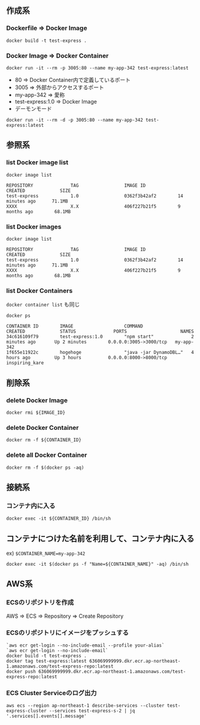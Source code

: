 
## 作成系

### Dockerfile => Docker Image
```
docker build -t test-express .
```

### Docker Image => Docker Container

```
docker run -it --rm -p 3005:80 --name my-app-342 test-express:latest
```

* 80 => Docker Container内で定義しているポート
* 3005 => 外部からアクセスするポート
* my-app-342 => 愛称
* test-express:1.0 => Docker Image
* デーモンモード

```
docker run -it --rm -d -p 3005:80 --name my-app-342 test-express:latest
```

## 参照系

### list Docker image list
```
docker image list
```

```
REPOSITORY              TAG                 IMAGE ID            CREATED             SIZE
test-express            1.0                 0362f3b42af2        14 minutes ago      71.1MB
XXXX                    X.X                 406f227b21f5        9 months ago        68.1MB
```

### list Docker images

```
docker image list
```

```
REPOSITORY              TAG                 IMAGE ID            CREATED             SIZE
test-express            1.0                 0362f3b42af2        14 minutes ago      71.1MB
XXXX                    X.X                 406f227b21f5        9 months ago        68.1MB
```


### list Docker Containers

`docker container list` も同じ

```
docker ps
```

```
CONTAINER ID        IMAGE                   COMMAND                  CREATED             STATUS              PORTS                    NAMES
34c616109f79        test-express:1.0        "npm start"              2 minutes ago       Up 2 minutes        0.0.0.0:3005->3000/tcp   my-app-342
1f655e11922c        hogehoge                "java -jar DynamoDBL…"   4 hours ago         Up 3 hours          0.0.0.0:8000->8000/tcp   inspiring_kare
```

## 削除系

### delete Docker Image
```
docker rmi ${IMAGE_ID}
```
### delete Docker Container
```
docker rm -f ${CONTAINER_ID}
```
### delete all Docker Container
```
docker rm -f $(docker ps -aq)
```

## 接続系

### コンテナ内に入る
```
docker exec -it ${CONTAINER_ID} /bin/sh
```

## コンテナにつけた名前を利用して、コンテナ内に入る
ex) `$CONTAINER_NAME=my-app-342`

```
docker exec -it $(docker ps -f "Name=${CONTAINER_NAME}" -aq) /bin/sh
```

## AWS系

### ECSのリポジトリを作成

AWS => ECS => Repository => Create Repository

### ECSのリポジトリにイメージをプッシュする

```
`aws ecr get-login --no-include-email --profile your-alias`
`aws ecr get-login --no-include-email`
docker build -t test-express .
docker tag test-express:latest 636069999999.dkr.ecr.ap-northeast-1.amazonaws.com/test-express-repo:latest
docker push 636069999999.dkr.ecr.ap-northeast-1.amazonaws.com/test-express-repo:latest
```

### ECS Cluster Serviceのログ出力

```
aws ecs --region ap-northeast-1 describe-services --cluster test-express-cluster --services test-express-s-2 | jq '.services[].events[].message'
```